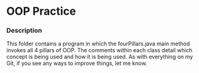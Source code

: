 # OOP Practice 
### Description
This folder contains a program in which the fourPillars.java main method invokes all 4 pillars of OOP. The comments within each class detail which concept is being used 
and how it is being used. As with everything on my Git, if you see any ways to improve things, let me know. 
